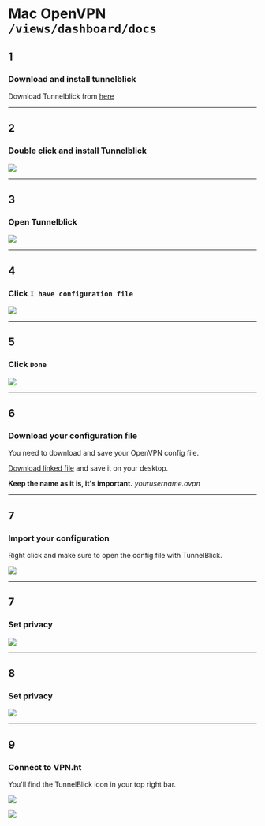 # Mac OpenVPN `/views/dashboard/docs`

## 1
### Download and install tunnelblick

Download Tunnelblick from [here](code.google.com/p/tunnelblick/wiki/DownloadsEntry?tm=2)

***

## 2
### Double click and install Tunnelblick

![](http://puu.sh/d7X2B/ed6a981bc3.png)

***

## 3
### Open Tunnelblick

![](http://puu.sh/d7Xkt/134cf3384f.png)

***

## 4
### Click `I have configuration file`

![](http://puu.sh/d7XrP/aedf4beced.png)

***

## 5
### Click `Done`

![](http://puu.sh/d7XtC/275f96562b.png)


***

## 6
### Download your configuration file

You need to download and save your OpenVPN config file.

[Download linked file](/openvpn/config) and save it on your desktop.

**Keep the name as it is, it's important.** *yourusername.ovpn*

***

## 7
### Import your configuration

Right click and make sure to open the config file with TunnelBlick.

![](http://puu.sh/d7Yfb/4ef44a3990.png)

***

## 7
### Set privacy

![](http://puu.sh/d7YPs/4b0aee6925.png)

***

## 8
### Set privacy

![](http://puu.sh/d7YPs/4b0aee6925.png)

***

## 9
### Connect to VPN.ht

You'll find the TunnelBlick icon in your top right bar.

![](http://puu.sh/d7Z38/17ac4b115e.png)

![](http://puu.sh/d7Z7V/0f98c26883.png)
